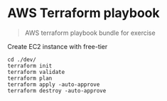 # AWS Terraform playbook
> AWS terraform playbook bundle for exercise

Create EC2 instance with free-tier 
```
cd ./dev/
terraform init
terraform validate
terraform plan
terraform apply -auto-approve
terraform destroy -auto-approve
```